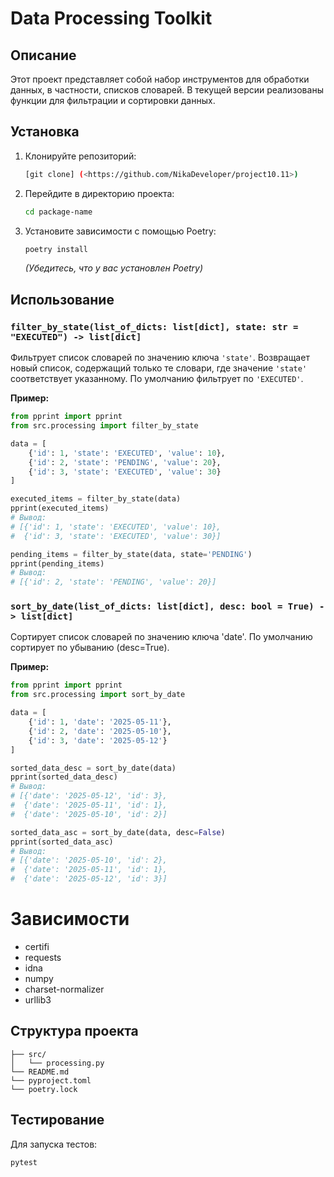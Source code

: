 # Data Processing Toolkit

## Описание

Этот проект представляет собой набор инструментов для обработки данных, в частности, списков словарей. В текущей версии реализованы функции для фильтрации и сортировки данных.

## Установка

1.  Клонируйте репозиторий:
    ```bash
    [git clone] (<https://github.com/NikaDeveloper/project10.11>)
    ```

2.  Перейдите в директорию проекта:
    ```bash
    cd package-name
    ```

3.  Установите зависимости с помощью Poetry:
    ```bash
    poetry install
    ```
    *(Убедитесь, что у вас установлен Poetry)*

## Использование

### `filter_by_state(list_of_dicts: list[dict], state: str = "EXECUTED") -> list[dict]`

Фильтрует список словарей по значению ключа `'state'`. Возвращает новый список, содержащий только те словари, где значение `'state'` соответствует указанному. По умолчанию фильтрует по `'EXECUTED'`.

**Пример:**

```python
from pprint import pprint
from src.processing import filter_by_state

data = [
    {'id': 1, 'state': 'EXECUTED', 'value': 10},
    {'id': 2, 'state': 'PENDING', 'value': 20},
    {'id': 3, 'state': 'EXECUTED', 'value': 30}
]

executed_items = filter_by_state(data)
pprint(executed_items)
# Вывод:
# [{'id': 1, 'state': 'EXECUTED', 'value': 10},
#  {'id': 3, 'state': 'EXECUTED', 'value': 30}]

pending_items = filter_by_state(data, state='PENDING')
pprint(pending_items)
# Вывод:
# [{'id': 2, 'state': 'PENDING', 'value': 20}]
```

### `sort_by_date(list_of_dicts: list[dict], desc: bool = True) -> list[dict]`

Сортирует список словарей по значению ключа 'date'. По умолчанию сортирует по убыванию (desc=True).

**Пример:**

```python
from pprint import pprint
from src.processing import sort_by_date

data = [
    {'id': 1, 'date': '2025-05-11'},
    {'id': 2, 'date': '2025-05-10'},
    {'id': 3, 'date': '2025-05-12'}
]

sorted_data_desc = sort_by_date(data)
pprint(sorted_data_desc)
# Вывод:
# [{'date': '2025-05-12', 'id': 3},
#  {'date': '2025-05-11', 'id': 1},
#  {'date': '2025-05-10', 'id': 2}]

sorted_data_asc = sort_by_date(data, desc=False)
pprint(sorted_data_asc)
# Вывод:
# [{'date': '2025-05-10', 'id': 2},
#  {'date': '2025-05-11', 'id': 1},
#  {'date': '2025-05-12', 'id': 3}]
```

# Зависимости 

+ certifi 
+ requests
+ idna
+ numpy
+ charset-normalizer
+ urllib3

## Структура проекта

``` package-name/
├── src/
│   └── processing.py
└── README.md
└── pyproject.toml
└── poetry.lock
```
## Тестирование

Для запуска тестов:

```bash
pytest
